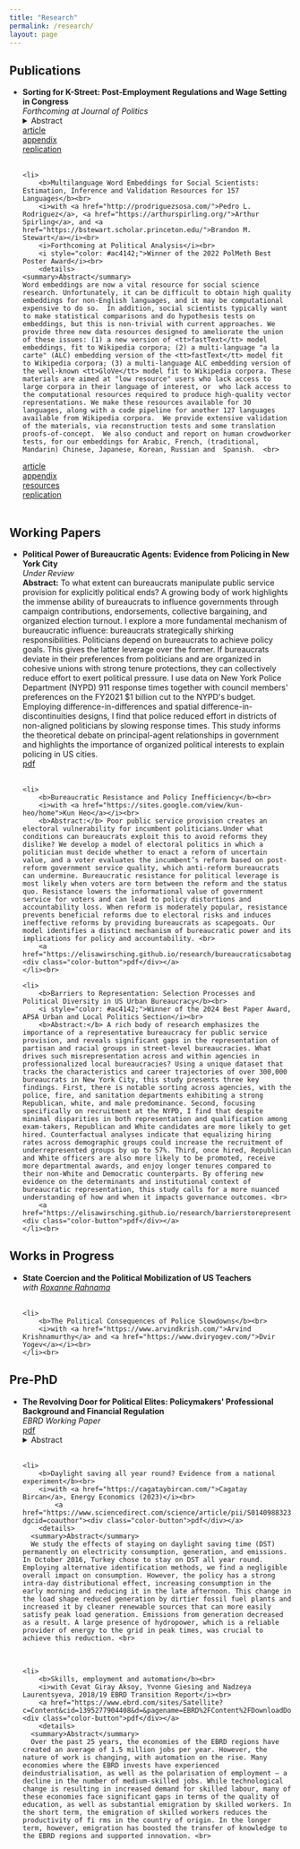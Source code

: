 ```yaml
---
title: "Research"
permalink: /research/
layout: page
---
```


<h2>Publications</h2>
<ul>
	<li>
		<b>Sorting for K-Street: Post-Employment Regulations and Wage Setting in Congress</b><br>
		<i>Forthcoming at Journal of Politics</i><br>
		<details>
    <summary>Abstract</summary>
    While post-employment regulations are a common tool to slow the revolving door in government, little is known about their effectiveness and consequences. Using the 2007 Honest Leadership and Open Government Act (HLOGA), I argue that policymakers strategically adjust their behaviors to maintain lucrative career options in the lobbying industry. HLOGA prohibited staffers-turned-lobbyists who earn at least 75% of a Congress member's salary from contacting their ex-employers in Congress for one year. Using data on the complete set of congressional staff (2001-2016), I show that staffers sort below the salary threshold post-HLOGA. Employing various panel data analyses, I also find that selecting out of the regulation increases a staffer's probability to become a lobbyist and ensures a substantial premium in revenues at the beginning of their lobbying career. These results explain why reforms of the revolving door fail and provide insights on institutional determinants of career incentives for non-elected public officials.  <br>
  </details>
		<a href="https://www.journals.uchicago.edu/doi/10.1086/732988"><div class="color-button">article</div></a><a href="https://elisawirsching.github.io/research/sortingCongress_SI.pdf"><div class="color-button">appendix</div></a><a href="https://dataverse.harvard.edu/dataset.xhtml?persistentId=doi:10.7910/DVN/6LCLMW"><div class="color-button">replication</div></a>
	</li><br>
	
	<li>
		<b>Multilanguage Word Embeddings for Social Scientists: Estimation, Inference and Validation Resources for 157 Languages</b><br>
		<i>with <a href="http://prodriguezsosa.com/">Pedro L. Rodriguez</a>, <a href="https://arthurspirling.org/">Arthur Spirling</a>, and <a href="https://bstewart.scholar.princeton.edu/">Brandon M. Stewart</a></i><br>
		<i>Forthcoming at Political Analysis</i><br>
		<i style="color: #ac4142;">Winner of the 2022 PolMeth Best Poster Award</i><br>
		<details>
    <summary>Abstract</summary>
    Word embeddings are now a vital resource for social science research. Unfortunately, it can be difficult to obtain high quality embeddings for non-English languages, and it may be computational expensive to do so.  In addition, social scientists typically want to make statistical comparisons and do hypothesis tests on embeddings, but this is non-trivial with current approaches. We provide three new data resources designed to ameliorate the union of these issues: (1) a new version of <tt>fastText</tt> model embeddings, fit to Wikipedia corpora; (2) a multi-language "a la carte" (ALC) embedding version of the <tt>fastText</tt> model fit to Wikipedia corpora; (3) a multi-language ALC embedding version of the well-known <tt>GloVe</tt> model fit to Wikipedia corpora. These materials are aimed at "low resource" users who lack access to large corpora in their language of interest, or  who lack access to the computational resources required to produce high-quality vector representations. We make these resources available for 30 languages, along with a code pipeline for another 127 languages available from Wikipedia corpora.  We provide extensive validation of the materials, via reconstruction tests and some translation proofs-of-concept.  We also conduct and report on human crowdworker tests, for our embeddings for Arabic, French, (traditional, Mandarin) Chinese, Japanese, Korean, Russian and  Spanish.  <br>
  </details>
		<a href="https://www.cambridge.org/core/journals/political-analysis/article/multilanguage-word-embeddings-for-social-scientists-estimation-inference-and-validation-resources-for-157-languages/F5DE16FA784CA81481150715967BD9FC"><div class="color-button">article</div></a><a href="https://alcembeddings.org/assets/img/SI_WRSS_MultilangWordEmbeddings.pdf"><div class="color-button">appendix</div></a><a href="http://alcembeddings.org/index.html"><div class="color-button">resources</div></a><a href="https://codeocean.com/capsule/4082319/tree/v3"><div class="color-button">replication</div></a>
	</li><br>
</ul>

<h2>Working Papers</h2>
<ul>
	<li>
		<b>Political Power of Bureaucratic Agents: Evidence from Policing in New York City</b><br>
		<i>Under Review</i><br>
		<b>Abstract:</b> To what extent can bureaucrats manipulate public service provision for explicitly political ends? A growing body of work highlights the immense ability of bureaucrats to influence governments through campaign contributions, endorsements, collective bargaining, and organized election turnout. I explore a more fundamental mechanism of bureaucratic influence: bureaucrats strategically shirking responsibilities. Politicians depend on bureaucrats to achieve policy goals. This gives the latter leverage over the former. If bureaucrats deviate in their preferences from politicians and are organized in cohesive unions with strong tenure protections, they can collectively reduce effort to exert political pressure. I use data on New York Police Department (NYPD) 911 response times together with council members' preferences on the FY2021 $1 billion cut to the NYPD's budget. Employing difference-in-differences and spatial difference-in-discontinuities designs, I find that police reduced effort in districts of non-aligned politicians by slowing response times. This study informs the theoretical debate on principal-agent relationships in government and highlights the importance of organized political interests to explain policing in US cities.  <br>
		<a href="https://elisawirsching.github.io/research/policeresistance.pdf"><div class="color-button">pdf</div></a>
	</li><br>
	
	<li>
		<b>Bureaucratic Resistance and Policy Inefficiency</b><br>
		<i>with <a href="https://sites.google.com/view/kun-heo/home">Kun Heo</a></i><br>
		<b>Abstract:</b> Poor public service provision creates an electoral vulnerability for incumbent politicians.Under what conditions can bureaucrats exploit this to avoid reforms they dislike? We develop a model of electoral politics in which a politician must decide whether to enact a reform of uncertain value, and a voter evaluates the incumbent’s reform based on post-reform government service quality, which anti-reform bureaucrats can undermine. Bureaucratic resistance for political leverage is most likely when voters are torn between the reform and the status quo. Resistance lowers the informational value of government service for voters and can lead to policy distortions and accountability loss. When reform is moderately popular, resistance prevents beneficial reforms due to electoral risks and induces ineffective reforms by providing bureaucrats as scapegoats. Our model identifies a distinct mechanism of bureaucratic power and its implications for policy and accountability. <br>
		<a href="https://elisawirsching.github.io/research/bureaucraticsabotage.pdf"><div class="color-button">pdf</div></a>
	</li><br>
	
	<li>
		<b>Barriers to Representation: Selection Processes and Political Diversity in US Urban Bureaucracy</b><br>
		<i style="color: #ac4142;">Winner of the 2024 Best Paper Award, APSA Urban and Local Politics Section</i><br>
		<b>Abstract:</b> A rich body of research emphasizes the importance of a representative bureaucracy for public service provision, and reveals significant gaps in the representation of partisan and racial groups in street-level bureaucracies. What drives such misrepresentation across and within agencies in professionalized local bureaucracies? Using a unique dataset that tracks the characteristics and career trajectories of over 300,000 bureaucrats in New York City, this study presents three key findings. First, there is notable sorting across agencies, with the police, fire, and sanitation departments exhibiting a strong Republican, white, and male predominance. Second, focusing specifically on recruitment at the NYPD, I find that despite minimal disparities in both representation and qualification among exam-takers, Republican and White candidates are more likely to get hired. Counterfactual analyses indicate that equalizing hiring rates across demographic groups could increase the recruitment of underrepresented groups by up to 57%. Third, once hired, Republican and White officers are also more likely to be promoted, receive more departmental awards, and enjoy longer tenures compared to their non-White and Democratic counterparts. By offering new evidence on the determinants and institutional context of bureaucratic representation, this study calls for a more nuanced understanding of how and when it impacts governance outcomes. <br>
		<a href="https://elisawirsching.github.io/research/barrierstorepresentation.pdf"><div class="color-button">pdf</div></a>
	</li><br>
</ul>

<h2>Works in Progress</h2>
<ul>
	<li>
		<b>State Coercion and the Political Mobilization of US Teachers</b><br>
		<i>with <a href="https://roxannerahnama.com/">Roxanne Rahnama</a></i><br>
	</li><br>
	
	<li>
		<b>The Political Consequences of Police Slowdowns</b><br>
		<i>with <a href="https://www.arvindkrish.com/">Arvind Krishnamurthy</a> and <a href="https://www.dviryogev.com/">Dvir Yogev</a></i><br>
	</li><br>
	
</ul>




<h2>Pre-PhD</h2>
<ul>
	<li>
		<b>The Revolving Door for Political Elites: Policymakers' Professional Background and Financial
Regulation</b><br>
  <i>EBRD Working Paper</i><br>
	<a href="https://www.ebrd.com/publications/working-papers/revolving-door"><div class="color-button">pdf</div></a>
	<details>
    <summary>Abstract</summary>
    Regulatory capture of public policy by financial entities, especially via the revolving door between government and financial services, has increasingly become a subject of intense public scrutiny. This paper empirically analyses the relation between public-private career crossovers of high-ranking government officials and financial policy. Using curriculum vitae of more than 400 central bank governors and finance ministers from 32 OECD countries between 1973 and 2005, I compile a new dataset including details on officials’ professional careers before and after their tenure and data on financial regulation. Panel data analyses show that central bank governors with past experience in the financial sector deregulate significantly more than governors without a background in finance (career socialisation hypothesis). Using linear probability regressions, the results also indicate that finance ministers, especially from left-wing parties, are more likely to be hired by financial entities in the future if they please their future employers through deregulatory policies during their time in office (career concerns hypothesis). Thus, although the revolving door effects differ between government officials, this study shows that career paths and career concerns of policymakers should be taken into account when analysing financial policy outcomes. <br>
  </details>
	</li><br>
	
	<li>
		<b>Daylight saving all year round? Evidence from a national experiment</b><br>
		<i>with <a href="https://cagataybircan.com/">Cagatay Bircan</a>, Energy Economics (2023)</i><br>
			<a href="https://www.sciencedirect.com/science/article/pii/S0140988323005911?dgcid=coauthor"><div class="color-button">pdf</div></a>
		<details>
      <summary>Abstract</summary>
      We study the effects of staying on daylight saving time (DST) permanently on electricity consumption, generation, and emissions. In October 2016, Turkey chose to stay on DST all year round. Employing alternative identification methods, we find a negligible overall impact on consumption. However, the policy has a strong intra-day distributional effect, increasing consumption in the early morning and reducing it in the late afternoon. This change in the load shape reduced generation by dirtier fossil fuel plants and increased it by cleaner renewable sources that can more easily satisfy peak load generation. Emissions from generation decreased as a result. A large presence of hydropower, which is a reliable provider of energy to the grid in peak times, was crucial to achieve this reduction. <br>
  </details>
	</li><br>
	
	<li>
		<b>Skills, employment and automation</b><br>
		<i>with Cevat Giray Aksoy, Yvonne Giesing and Nadzeya Laurentsyeva, 2018/19 EBRD Transition Report</i><br>
		<a href="https://www.ebrd.com/sites/Satellite?c=Content&cid=1395277904408&d=&pagename=EBRD%2FContent%2FDownloadDocument"><div class="color-button">pdf</div></a>
		<details>
      <summary>Abstract</summary>
      Over the past 25 years, the economies of the EBRD regions have created an average of 1.5 million jobs per year. However, the nature of work is changing, with automation on the rise. Many economies where the EBRD invests have experienced deindustrialisation, as well as the polarisation of employment – a decline in the number of medium-skilled jobs. While technological change is resulting in increased demand for skilled labour, many of these economies face significant gaps in terms of the quality of education, as well as substantial emigration by skilled workers. In the short term, the emigration of skilled workers reduces the productivity of fi rms in the country of origin. In the longer term, however, emigration has boosted the transfer of knowledge to the EBRD regions and supported innovation. <br>
  </details>
	</li><br>
</ul>



